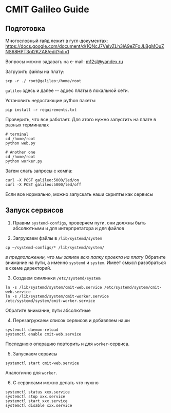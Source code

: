 # CMIT Galileo Guide
## Подготовка

Многословный гайд лежит в гугл-документах: https://docs.google.com/document/d/1QNcJ7VeIvZLh3lA9eZFoJLBgMOuZNS68HPT3qI2KZA8/edit?pli=1

Вопросы можно задавать на e-mail: m12sl@yandex.ru




Загрузить файлы на плату:
```
scp -r ./ root@galileo:/home/root
```
`galileo` здесь и далее -- адрес платы в локальной сети.

Установить недостающие python пакеты:
```
pip install -r requirements.txt
```

Проверить, что все работает. Для этого нужно запустить на плате в разных терминалах   
```
# terminal
cd /home/root
python web.py

# Another one
cd /home/root
python worker.py
```

Затем слать запросы с компа:

```
curl -X POST galileo:5000/led/on
curl -X POST galileo:5000/led/off
```

Если все нормально, можно запускать наши скрипты как сервисы

## Запуск сервисов

1. Правим `systemd-configs`, проверяем пути, они должны быть абсолютными и для интерпретатора и для файлов

2. Загружаем файлы в `/lib/systemd/system`
  ```
  cp ~/systemd-configs/* /lib/systemd/system/
  ```
  _в предположении, что мы залили всю папку проекта на плату_
  Обратите внимание на пути, а именно `systemd` и `system`. Имеет смысл разобраться в схеме директорий.
  
3. Создаем симлинки `/etc/systemd/system`
  ```
  ln -s /lib/systemd/system/cmit-web.service /etc/systemd/system/cmit-web.service
  ln -s /lib/systemd/system/cmit-worker.service /etc/systemd/system/cmit-worker.service
  ```
  Обратите внимание, пути абсолютные
  
4. Перезагружаем список сервисов и добавляем наши
  ```
  systemctl daemon-reload
  systemctl enable cmit-web.service
  ```
  Последнюю операцию повторить и для `worker`-сервиса.
  
5. Запускаем сервисы
  ```
  systemctl start cmit-web.service
  ```
  Аналогично для `worker`.
  
6. С сервисами можно делать что нужно
  ```
  systemctl status xxx.service
  systemctl stop xxx.service
  systemctl start xxx.service
  systemctl disable xxx.service
  ```
